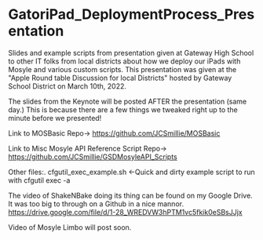 # GatoriPad_DeploymentProcess_Presentation
Slides and example scripts from presentation given at Gateway High School to other IT folks from local districts about how we deploy our iPads with Mosyle and various custom scripts.  This presentation was given at the "Apple Round table Discussion for local Districts" hosted by Gateway School District on March 10th, 2022.

The slides from the Keynote will be posted AFTER the presentation (same day.)  This is because there are a few things we tweaked right up to the minute before we presented!

Link to MOSBasic Repo-> https://github.com/JCSmillie/MOSBasic 

Link to Misc Mosyle API Reference Script Repo-> https://github.com/JCSmillie/GSDMosyleAPI_Scripts

Other files:.
cfgutil_exec_example.sh  <-Quick and dirty example script to run with cfgutil exec -a 

The video of ShakeNBake doing its thing can be found on my Google Drive.  It was too big to through on a Github in a nice mannor.  
https://drive.google.com/file/d/1-28_WREDVW3hPTM1vc5fkik0eSBsJJjx

Video of Mosyle Limbo will post soon.
